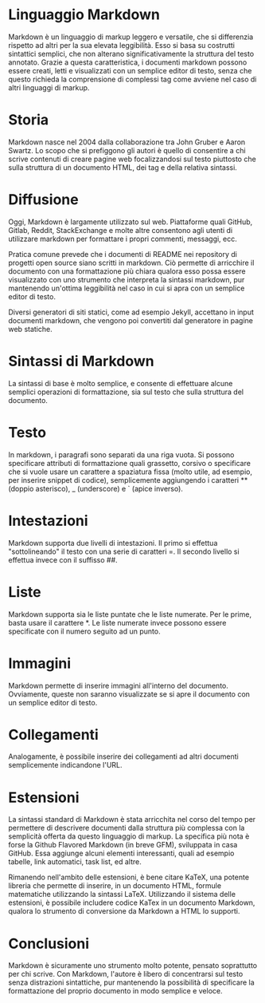 <!-- @format -->

# Linguaggio Markdown

Markdown è un linguaggio di markup leggero e versatile, che si differenzia rispetto ad altri per la sua elevata leggibilità. Esso si basa su costrutti sintattici semplici, che non alterano significativamente la struttura del testo annotato. Grazie a questa caratteristica, i documenti markdown possono essere creati, letti e visualizzati con un semplice editor di testo, senza che questo richieda la comprensione di complessi tag come avviene nel caso di altri linguaggi di markup.

# Storia

Markdown nasce nel 2004 dalla collaborazione tra John Gruber e Aaron Swartz. Lo scopo che si prefiggono gli autori è quello di consentire a chi scrive contenuti di creare pagine web focalizzandosi sul testo piuttosto che sulla struttura di un documento HTML, dei tag e della relativa sintassi.

# Diffusione

Oggi, Markdown è largamente utilizzato sul web. Piattaforme quali GitHub, Gitlab, Reddit, StackExchange e molte altre consentono agli utenti di utilizzare markdown per formattare i propri commenti, messaggi, ecc.

Pratica comune prevede che i documenti di README nei repository di progetti open source siano scritti in markdown. Ciò permette di arricchire il documento con una formattazione più chiara qualora esso possa essere visualizzato con uno strumento che interpreta la sintassi markdown, pur mantenendo un'ottima leggibilità nel caso in cui si apra con un semplice editor di testo.

Diversi generatori di siti statici, come ad esempio Jekyll, accettano in input documenti markdown, che vengono poi convertiti dal generatore in pagine web statiche.

# Sintassi di Markdown

La sintassi di base è molto semplice, e consente di effettuare alcune semplici operazioni di formattazione, sia sul testo che sulla struttura del documento.

# Testo

In markdown, i paragrafi sono separati da una riga vuota.
Si possono specificare attributi di formattazione quali grassetto, corsivo o specificare che si vuole usare un carattere a spaziatura fissa (molto utile, ad esempio, per inserire snippet di codice), semplicemente aggiungendo i caratteri \*\* (doppio asterisco), \_ (underscore) e ` (apice inverso).

# Intestazioni

Markdown supporta due livelli di intestazioni. Il primo si effettua "sottolineando" il testo con una serie di caratteri =. Il secondo livello si effettua invece con il suffisso ##.

# Liste

Markdown supporta sia le liste puntate che le liste numerate. Per le prime, basta usare il carattere \*. Le liste numerate invece possono essere specificate con il numero seguito ad un punto.

# Immagini

Markdown permette di inserire immagini all'interno del documento. Ovviamente, queste non saranno visualizzate se si apre il documento con un semplice editor di testo.

# Collegamenti

Analogamente, è possibile inserire dei collegamenti ad altri documenti semplicemente indicandone l'URL.

# Estensioni

La sintassi standard di Markdown è stata arricchita nel corso del tempo per permettere di descrivere documenti dalla struttura più complessa con la semplicità offerta da questo linguaggio di markup. La specifica più nota è forse la Github Flavored Markdown (in breve GFM), sviluppata in casa GitHub. Essa aggiunge alcuni elementi interessanti, quali ad esempio tabelle, link automatici, task list, ed altre.

Rimanendo nell'ambito delle estensioni, è bene citare KaTeX, una potente libreria che permette di inserire, in un documento HTML, formule matematiche utilizzando la sintassi LaTeX. Utilizzando il sistema delle estensioni, è possibile includere codice KaTex in un documento Markdown, qualora lo strumento di conversione da Markdown a HTML lo supporti.

# Conclusioni

Markdown è sicuramente uno strumento molto potente, pensato soprattutto per chi scrive. Con Markdown, l'autore è libero di concentrarsi sul testo senza distrazioni sintattiche, pur mantenendo la possibilità di specificare la formattazione del proprio documento in modo semplice e veloce.
